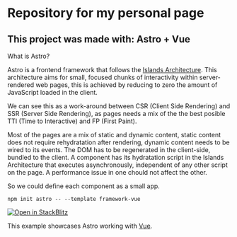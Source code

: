 # Repository for my personal page
## This project was made with: Astro + Vue

What is Astro?

Astro is a frontend framework that follows the [Islands Architecture](#). This architecture aims for small, focused chunks of interactivity within server-rendered web pages, this is achieved by reducing to zero the amount of JavaScript loaded in the client.

We can see this as a work-around between CSR (Client Side Rendering) and SSR (Server Side Rendering), as pages needs a mix of the the best posible TTI (Time to Interactive) and FP (First Paint).

Most of the pages are a mix of static and dynamic content, static content does not require rehydratation after rendering, dynamic content needs to be wired to its events. The DOM has to be regenerated in the client-side, bundled to the client. A component has its hydratation script in the Islands Architecture that executes asynchronously, independent of any other script on the page. A performance issue in one chould not affect the other.

So we could define each component as a small app.

```
npm init astro -- --template framework-vue
```

[![Open in StackBlitz](https://developer.stackblitz.com/img/open_in_stackblitz.svg)](https://stackblitz.com/github/withastro/astro/tree/latest/examples/framework-vue)

This example showcases Astro working with [Vue](https://v3.vuejs.org/).

